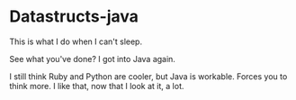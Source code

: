 # Datastructs-java
This is what I do when I can't sleep.

See what you've done? I got into Java again.

I still think Ruby and Python are cooler, but Java is workable. Forces you to think more. I like that, now that I look at it, a lot.
